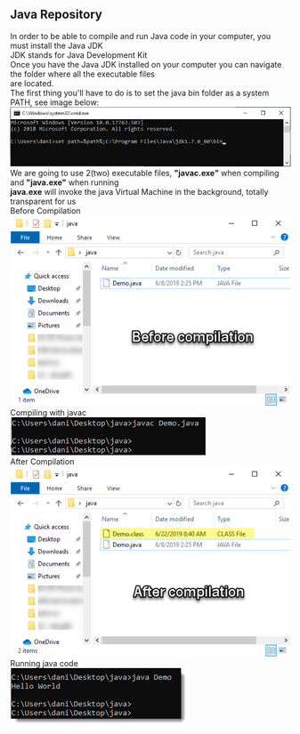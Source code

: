 ## Java Repository
In order to be able to compile and run Java code in your computer, you must install the Java JDK<br />
JDK stands for Java Development Kit<br />
Once you have the Java JDK installed on your computer you can navigate the folder where all the executable files<br/>
are located.<br/>
The first thing you'll have to do is to set the java bin folder as a system PATH, see image below:<br/>
<img src="images/java-set-path.png" alt="" width="709px"><br />
We are going to use 2(two) executable files, <b>"javac.exe"</b> when compiling and <b>"java.exe"</b> when running<br/>
<b>java.exe</b> will invoke the java Virtual Machine in the background, totally transparent for us<br/>
Before Compilation<br />
<img src="images/compilation-01-before.png" alt="" width=""><br />
Compiling with javac<br />
<img src="images/compiling_with_javac.png" alt="" width="351px"><br />
After Compilation<br />
<img src="images/compilation-02-after-v3.png" alt="" width=""><br />
Running java code<br />
<img src="images/running_with_java.png" alt="" width=""><br />



